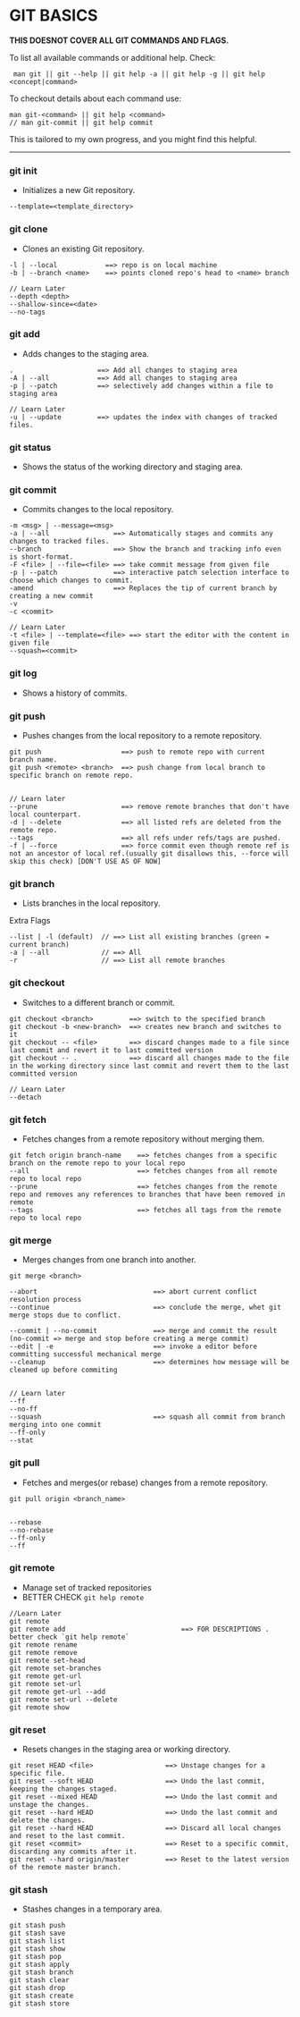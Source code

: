 # GIT BASICS

**THIS DOESNOT COVER ALL GIT COMMANDS AND FLAGS.**

To list all available commands or additional help. Check:

```
 man git || git --help || git help -a || git help -g || git help <concept|command>
```

To checkout details about each command use:

```
man git-<command> || git help <command>
// man git-commit || git help commit
```

This is tailored to my own progress, and you might find this helpful.

---

### git init

- Initializes a new Git repository.

```
--template=<template_directory>
```

### git clone

- Clones an existing Git repository.

```
-l | --local            ==> repo is on local machine
-b | --branch <name>    ==> points cloned repo's head to <name> branch

// Learn Later
--depth <depth>
--shallow-since=<date>
--no-tags
```

### git add

- Adds changes to the staging area.

```
.                     ==> Add all changes to staging area
-A | --all            ==> Add all changes to staging area
-p | --patch          ==> selectively add changes within a file to staging area

// Learn Later
-u | --update         ==> updates the index with changes of tracked files.
```

### git status

- Shows the status of the working directory and staging area.

### git commit

- Commits changes to the local repository.

```
-m <msg> | --message=<msg>
-a | --all                ==> Automatically stages and commits any changes to tracked files.
--branch                  ==> Show the branch and tracking info even is short-format.
-F <file> | --file=<file> ==> take commit message from given file
-p | --patch              ==> interactive patch selection interface to choose which changes to commit.
-amend                    ==> Replaces the tip of current branch by creating a new commit
-v
-c <commit>

// Learn Later
-t <file> | --template=<file> ==> start the editor with the content in given file
--squash=<commit>
```

### git log

- Shows a history of commits.

### git push

- Pushes changes from the local repository to a remote repository.

```
git push                    ==> push to remote repo with current branch name.
git push <remote> <branch>  ==> push change from local branch to specific branch on remote repo.


// Learn later
--prune                     ==> remove remote branches that don't have local counterpart.
-d | --delete               ==> all listed refs are deleted from the remote repo.
--tags                      ==> all refs under refs/tags are pushed.
-f | --force                ==> force commit even though remote ref is not an ancestor of local ref.(usually git disallows this, --force will skip this check) [DON'T USE AS OF NOW]
```

### git branch

- Lists branches in the local repository.

Extra Flags

```
--list | -l (default)  // ==> List all existing branches (green = current branch)
-a | --all             // ==> All
-r                     // ==> List all remote branches

```

### git checkout

- Switches to a different branch or commit.

```
git checkout <branch>         ==> switch to the specified branch
git checkout -b <new-branch>  ==> creates new branch and switches to it
git checkout -- <file>        ==> discard changes made to a file since last commit and revert it to last committed version
git checkout -- .             ==> discard all changes made to the file in the working directory since last commit and revert them to the last committed version

// Learn Later
--detach
```

### git fetch

- Fetches changes from a remote repository without merging them.

```
git fetch origin branch-name    ==> fetches changes from a specific branch on the remote repo to your local repo
--all                           ==> fetches changes from all remote repo to local repo
--prune                         ==> fetches changes from the remote repo and removes any references to branches that have been removed in remote
--tags                          ==> fetches all tags from the remote repo to local repo
```

### git merge

- Merges changes from one branch into another.

```
git merge <branch>

--abort                             ==> abort current conflict resolution process
--continue                          ==> conclude the merge, whet git merge stops due to conflict.

--commit | --no-commit              ==> merge and commit the result (no-commit => merge and stop before creating a merge commit)
--edit | -e                         ==> invoke a editor before committing successful mechanical merge
--cleanup                           ==> determines how message will be cleaned up before commiting


// Learn later
--ff
--no-ff
--squash                            ==> squash all commit from branch merging into one commit
--ff-only
--stat
```

### git pull

- Fetches and merges(or rebase) changes from a remote repository.

```
git pull origin <branch_name>


--rebase
--no-rebase
--ff-only
--ff
```

### git remote

- Manage set of tracked repositories
- BETTER CHECK `git help remote`

```
//Learn Later
git remote
git remote add                             ==> FOR DESCRIPTIONS . better check `git help remote`
git remote rename
git remote remove
git remote set-head
git remote set-branches
git remote get-url
git remote set-url
git remote get-url --add
git remote set-url --delete
git remote show

```

### git reset

- Resets changes in the staging area or working directory.

```
git reset HEAD <file>                  ==> Unstage changes for a specific file.
git reset --soft HEAD                  ==> Undo the last commit, keeping the changes staged.
git reset --mixed HEAD                 ==> Undo the last commit and unstage the changes.
git reset --hard HEAD                  ==> Undo the last commit and delete the changes.
git reset --hard HEAD                  ==> Discard all local changes and reset to the last commit.
git reset <commit>                     ==> Reset to a specific commit, discarding any commits after it.
git reset --hard origin/master         ==> Reset to the latest version of the remote master branch.

```

### git stash

- Stashes changes in a temporary area.

```
git stash push
git stash save
git stash list
git stash show
git stash pop
git stash apply
git stash branch
git stash clear
git stash drop
git stash create
git stash store
```

